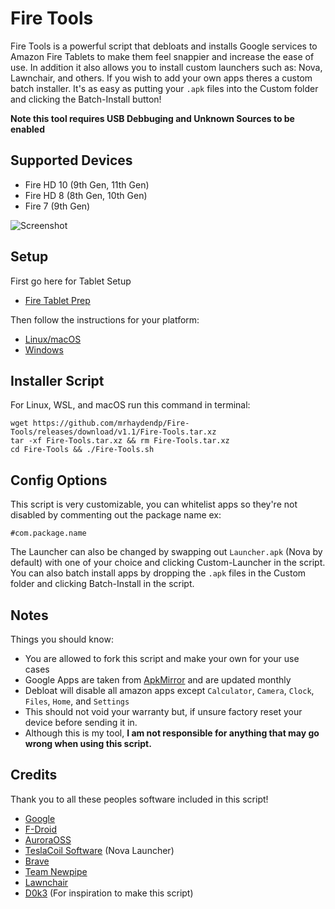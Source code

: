 # Fire Tools

Fire Tools is a powerful script that debloats and installs Google services to Amazon Fire Tablets to make them feel snappier and increase the ease of use. In addition it also allows you to install custom launchers such as: Nova, Lawnchair, and others. If you wish to add your own apps theres a custom batch installer. It's as easy as putting your `.apk` files into the Custom folder and clicking the Batch-Install button!

**Note this tool requires USB Debbuging and Unknown Sources to be enabled**

## Supported Devices
- Fire HD 10 (9th Gen, 11th Gen)
- Fire HD 8 (8th Gen, 10th Gen)
- Fire 7 (9th Gen)

![Screenshot](https://github.com/mrhaydendp/Fire-Tools/blob/main/Fire-Tools.png)


## Setup
First go here for Tablet Setup
- [Fire Tablet Prep](https://github.com/mrhaydendp/Fire-Tools/blob/main/Fire%20Tablet%20Prep.md)

Then follow the instructions for your platform:
- [Linux/macOS](https://github.com/mrhaydendp/Fire-Tools/blob/main/Linux-Instructions.md)
- [Windows](https://github.com/mrhaydendp/Fire-Tools/blob/main/Windows-Instructions.md)

## Installer Script
For Linux, WSL, and macOS run this command in terminal:
```
wget https://github.com/mrhaydendp/Fire-Tools/releases/download/v1.1/Fire-Tools.tar.xz
tar -xf Fire-Tools.tar.xz && rm Fire-Tools.tar.xz
cd Fire-Tools && ./Fire-Tools.sh
```

## Config Options
This script is very customizable, you can whitelist apps so they're not disabled by commenting out the package name ex:
```
#com.package.name
```
The Launcher can also be changed by swapping out `Launcher.apk` (Nova by default) with one of your choice and clicking Custom-Launcher in the script. You can also batch install apps by dropping the `.apk` files in the Custom folder and clicking Batch-Install in the script.

## Notes
Things you should know:
- You are allowed to fork this script and make your own for your use cases
- Google Apps are taken from [ApkMirror](https://www.apkmirror.com/) and are updated monthly
- Debloat will disable all amazon apps except `Calculator`, `Camera`, `Clock`, `Files`, `Home`, and `Settings`
- This should not void your warranty but, if unsure factory reset your device before sending it in.
- Although this is my tool, **I am not responsible for anything that may go wrong when using this script.**

## Credits
Thank you to all these peoples software included in this script!
- [Google](https://www.android.com/)
- [F-Droid](https://www.f-droid.org/en/about/)
- [AuroraOSS](https://auroraoss.com/contact/)
- [TeslaCoil Software](https://play.google.com/store/apps/developer?id=TeslaCoil%20Software&hl=en_US&gl=US) (Nova Launcher)
- [Brave](https://brave.com/about/)
- [Team Newpipe](https://github.com/TeamNewPipe)
- [Lawnchair](https://github.com/LawnchairLauncher/Lawnchair)
- [D0k3](https://github.com/d0k3) (For inspiration to make this script)
